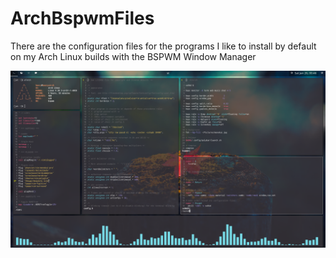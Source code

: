 # ArchBspwmFiles
There are the configuration files for the programs I like to install by default on my Arch Linux builds with the BSPWM Window Manager

![Desktop Screenshot](screenshots/desktop2.png)
